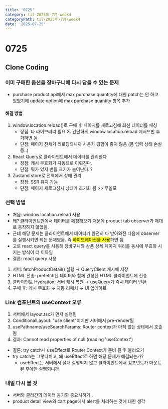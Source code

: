```yaml
---
title: '0725'
category: til-2025年-7月-week4
categoryPath: til\2025年\7月\week4
date: '2025-07-25'
---
```

# 0725  
## Clone Coding  
### 이미 구매한 옵션을 장바구니에 다시 담을 수 있는 문제  
- purchase product api에서 max purchase quantity에 대한 patch는 안 하고 있었기에 update option에 max purchase quantity 항목 추가  
#### 해결 방법  
1. window.location.reload()로 구매 후 페이지를 새로고침해 최신 데이터를 페칭  
	- 장점: 타 라이브러리 필요 X. 간단하게 window.location.reload 메서드만 추가하면 됨  
	- 단점: 페이지 전체가 리로딩되니까 사용자 경험이 좋지 않음 (폼 입력 상태 손실 등..)  
2. React Query로 클라이언트에서 데이터를 관리한다  
	- 장점: 캐시 무효화가 자동으로 이뤄진다.  
	- 단점: 뭐가 있지 번들 크기가 늘어난다..?  
3. Zustand store로 전역에서 상태 관리  
	- 장점: SSR 유지 가능  
	- 단점: 페이지 새로고침시 상태가 초기화 됨 >> 무쓸모  
### 선택 방법  
- 처음: window.location.reload 사용  
- 왜? 클라이언트딴에서 데이터를 페칭해오기 때문에 product tab observer가 제대로 동작하지 않았음.  
- 근데 해당 문제는 클라이언트에서 데이터가 완전히 다 받아와진 다음에 observer를 실행시키면 되는 문제였음. 즉 <mark>하이드레이션을 사용</mark>하면 됨  
- 고로 react query를 사용해 장바구니와 상품 상세 페이지 쿼리를 동시에 무효화 시키는 방식이 더 이득임  
- 결론: react query 사용  
1. 서버: fetchProductDetail() 실행 → QueryClient 캐시에 저장  
2. HTML 전송: prefetch된 데이터와 함께 완성된 HTML 클라이언트에 전송  
3. 클라이언트 Hydration: 서버 캐시 복원 → useQuery가 즉시 데이터 반환  
4. 구매 후: 캐시 무효화 → 자동 리페치 → UI 업데이트

### Link 컴포넌트의 useContext 오류  
1. 서버에서 layout.tsx가 먼저 실행됨  
2. ConditionalLayout: "use client"이지만 서버에서 pre-render됨  
3. usePathname/useSearchParams: Router context가 아직 없는 상태에서 호출됨  
4.  결과: Cannot read properties of null (reading 'useContext')  
- 결론: try catch나 useEffect로 Router Context가 준비 된 후 불러오기  
- try catch는 그렇다치고, 왜 useEffect로 하면 해당 문제가 해결되는가?  
	- useEffect는 서버에서 절대 실행되지 않고 클라이언트에서 컴포넌트가 마운트 된 후에만 실행되니까

### 내일 다시 볼 것  
- 서버와 클라간의 데이터 동기화 중요시하기..  
- product detail view와 cart page에서 alert를 처리하는 것에 대한 생각
